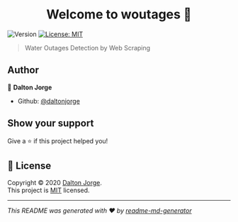 <h1 align="center">Welcome to woutages 👋</h1>
<p>
  <img alt="Version" src="https://img.shields.io/badge/version-0.0.1-blue.svg?cacheSeconds=2592000" />
  <a href="https://opensource.org/licenses/MIT" target="_blank">
    <img alt="License: MIT" src="https://img.shields.io/badge/License-MIT-yellow.svg" />
  </a>
</p>

> Water Outages Detection by Web Scraping

## Author

👤 **Dalton Jorge**

* Github: [@daltonjorge](https://github.com/daltonjorge)

## Show your support

Give a ⭐️ if this project helped you!

## 📝 License

Copyright © 2020 [Dalton Jorge](https://github.com/daltonjorge).<br />
This project is [MIT](https://opensource.org/licenses/MIT) licensed.

***
_This README was generated with ❤️ by [readme-md-generator](https://github.com/kefranabg/readme-md-generator)_